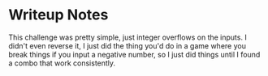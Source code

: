 # Writeup Notes

This challenge was pretty simple, just integer overflows on the inputs. I didn't even reverse it, I just did the thing you'd do in a game where you break things if you input a negative number, so I just did things until I found a combo that work consistently.